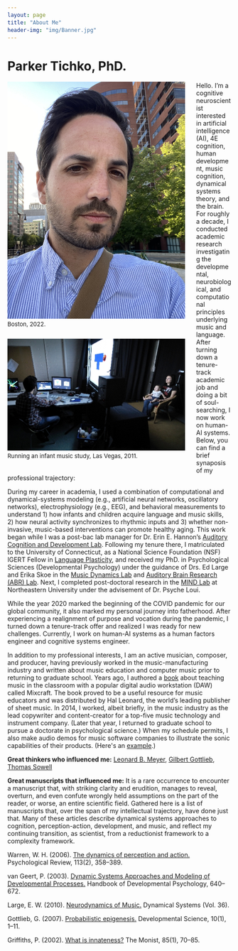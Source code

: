 ```yaml
---
layout: page
title: "About Me"
header-img: "img/Banner.jpg"
---
```

# Parker Tichko, PhD.

<div style="float: left; padding-right: 25px; padding-bottom: 25px">
	<img src="/img/AboutMe_pic_2.jpg" width="400" alt="Parker Tichko" onclick="_gaq.push(['_trackEvent', 'IMGs', 'Image', 'Ironman']);" />
	<figcaption>
                <font size="2">Boston, 2022.</font>
    </figcaption>
</div>

<div style="float: left; padding-right: 25px; padding-bottom: 25px">
	<img src="/img/AboutMe2.jpg" width="400" alt="Parker Tichko" onclick="_gaq.push(['_trackEvent', 'IMGs', 'Image', 'Ironman']);" />
	<figcaption>
                <font size="2">Running an infant music study, Las Vegas, 2011.</font>
    </figcaption>
</div>

Hello. I’m a cognitive neuroscientist interested in artificial intelligence (AI), 4E cognition, human development, music cognition, dynamical systems theory, and the brain. For roughly a decade, I conducted academic research investigating the developmental, neurobiological, and computational principles underlying music and language. After turning down a tenure-track academic job and doing a bit of soul-searching, I now work on human-AI systems. Below, you can find a brief synaposis of my professional trajectory:

During my career in academia, I used a combination of computational and dynamical-systems modeling (e.g., artificial neural networks, oscillatory networks), electrophysiology (e.g., EEG), and behavioral measurements to understand 1) how infants and children acquire language and music skills, 2) how neural activity synchronizes to rhythmic inputs and 3) whether non-invasive, music-based interventions can promote healthy aging. This work began while I was a post-bac lab manager for Dr. Erin E. Hannon’s [Auditory Cognition and Development Lab](https://www.ehannon.faculty.unlv.edu//Home.html).
Following my tenure there, I matriculated to the University of Connecticut, as a National Science Foundation (NSF) IGERT Fellow in [Language Plasticity](http://www.igert.org/projects/282.html), and received my PhD. in Psychological Sciences (Developmental Psychology) under the guidance of Drs. Ed Large and Erika Skoe in the [Music Dynamics Lab](https://musicdynamicslab.uconn.edu/) and [Auditory Brain Research (ABR) Lab](https://skoelab.uconn.edu/). Next, I completed post-doctoral research in the [MIND Lab](https://web.northeastern.edu/mindlab/) at Northeastern University under the advisement of Dr. Psyche Loui.

While the year 2020 marked the beginning of the COVID pandemic for our global community, it also marked my personal journey into fatherhood. After experiencing a realignment of purpose and vocation during the pandemic, I turned down a tenure-track offer and realized I was ready for new challenges. Currently, I work on human-AI systems as a human factors engineer and cognitive systems engineer.

In addition to my professional interests, I am an active musician, composer, and producer, having previously worked in the music-manufacturing industry and written about music education and computer music prior to returning to graduate school. 
Years ago, I authored a [book](https://acoustica.com/mixcraft/edu/v9) about teaching music in the classroom with a popular digital audio workstation (DAW) called Mixcraft. The book proved to be a useful resource for music educators and was distributed by Hal Leonard, the world’s leading publisher of sheet music. In 2014, I worked, albeit briefly, in the music industry as the lead copywriter and content-creator for a top-five music technology and instrument company. (Later that year, I returned to graduate school to pursue a doctorate in psychological science.)
When my schedule permits, I also make audio demos for music software companies to illustrate the sonic capabilities of their products. (Here's an [example](https://cherryaudio.com/products/dco-106).)


**Great thinkers who influenced me:** [Leonard B. Meyer](https://en.wikipedia.org/wiki/Leonard_B._Meyer), [Gilbert Gottlieb](https://en.wikipedia.org/wiki/Gilbert_Gottlieb), [Thomas Sowell](https://en.wikipedia.org/wiki/Thomas_Sowell)

**Great manuscripts that influenced me:**
It is a rare occurrence to encounter a manuscript that, with striking clarity and erudition, manages to reveal, overturn, and even confute wrongly held assumptions on the part of the reader, or worse, an entire scientific field. Gathered here is a list of manuscripts that, over the span of my intellectual trajectory, have done just that. Many of these articles describe dynamical systems approaches to cognition, perception-action, development, and music, and reflect my continuing transition,  as scientist, from a reductionist framework to a complexity framework.

Warren, W. H. (2006). [The dynamics of perception and action.](https://doi.org/10.1037/0033-295X.113.2.358) Psychological Review, 113(2), 358–389.

van Geert, P. (2003). [Dynamic Systems Approaches and Modeling of Developmental Processes.](https://doi.org/10.4135/9781848608306) Handbook of Developmental Psychology, 640–672. 

Large, E. W. (2010). [Neurodynamics of Music.](https://doi.org/10.1007/978-1-4419-6114-3) Dynamical Systems (Vol. 36). 

Gottlieb, G. (2007). [Probabilistic epigenesis.](https://doi.org/10.1111/j.1467-7687.2007.00556.x) Developmental Science, 10(1), 1–11. 

Griffiths, P. (2002). [What is innateness?](https://doi.org/10.5840/monist20028518) The Monist, 85(1), 70–85. 
 